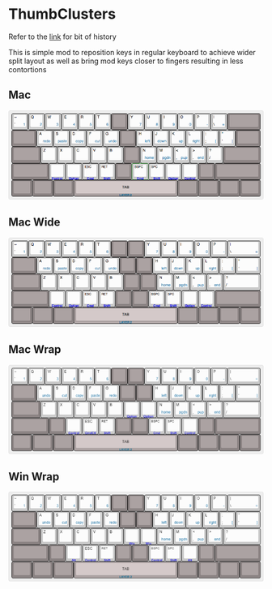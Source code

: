 # ThumbClusters

Refer to the [link](https://github.com/santhoshr/LTHI-Keyboard-Mod) for bit of history

This is simple mod to reposition keys in regular keyboard to achieve wider split layout as well as bring mod keys closer to fingers resulting in less contortions

## Mac

![mac normal](https://github.com/santhoshr/ThumbClusters/blob/master/thumbClustersMac.png)

## Mac Wide

![mac wide](https://github.com/santhoshr/ThumbClusters/blob/master/thumbClustersWideMac.png)

## Mac Wrap

![mac wrap](https://github.com/santhoshr/ThumbClusters/blob/master/thumbClustersWrapMac.png)

## Win Wrap

![win wrap](https://github.com/santhoshr/ThumbClusters/blob/master/thumbClustersWrapWin.png)


